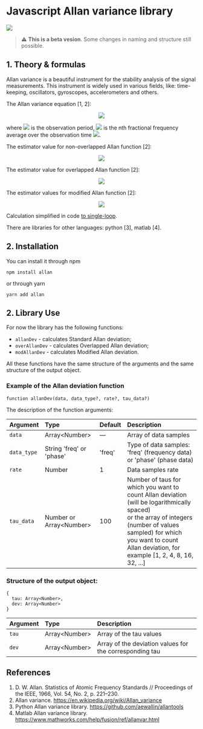 # Javascript Allan variance library

<p>
  <img src="https://github.com/nikit-1/allan/workflows/GitHub%20Test%20&%20NPM%20Publish/badge.svg" />
</p>

> :warning: **This is a beta vesion**. Some changes in naming and structure still possible.

## 1. Theory & formulas

Allan variance is a beautiful instrument for the stability analysis of the signal measurements. This instrument is widely used in various fields, like: time-keeping, oscillators, gyroscopes, accelerometers and others.

The Allan variance equation [1, 2]:

<p align="center">
<img src="https://render.githubusercontent.com/render/math?math=\sigma^2_y(\tau) = \frac{1}{2} \langle ( \widebar{y}_{n %2B 1} - \widebar{y}_{n} )^2 \rangle">
</p>

where <img src="https://render.githubusercontent.com/render/math?math=\tau"> is the observation period, <img src="https://render.githubusercontent.com/render/math?math=\widebar{y}_{n}"> is the nth fractional frequency average over the observation time <img src="https://render.githubusercontent.com/render/math?math=\tau">.

The estimator value for non-overlapped Allan function [2]:
<p align="center">
<img src="https://render.githubusercontent.com/render/math?math=\sigma^2_y(n \tau_0) = \frac{1}{2 n^2 \tau_0^2 ((N - 1)/n - 1)} \sum_{i=0}^{(N - 1)/n - 2} \left( x_{ni %2B 2n} - 2x_{ni %2B n} %2B x_{ni} \right)^2">
</p>

The estimator value for overlapped Allan function [2]:
<p align="center">
<img src="https://render.githubusercontent.com/render/math?math=\sigma^2_y(n \tau_0) = \frac{1}{2 n^2 \tau_0^2 (N - 2n)} \sum_{i=0}^{N - 2n %2B - 1} \left( x_{i %2B 2n} - 2x_{i %2B n} %2B x_{i} \right)^2">
</p>

The estimator values for modified Allan function [2]:
<p align="center">
<img src="https://render.githubusercontent.com/render/math?math=mod \sigma^2_y(n \tau_0) = \frac{1}{2 n^4 \tau_0^2 (N - 3n %2B 1)} \sum_{j=0}^{M - 3n %2B 1} \left( \sum_{i=j}^{j %2B n - 1} x_{i %2B 2n} - 2x_{i %2B n} %2B x_{i} \right)^2">
</p>

Calculation simplified in code [to single-loop](.github/CALCULATIONS.md).


There are libraries for other languages: python [3], matlab [4].

## 2. Installation

You can install it through npm
```
npm install allan
```

or through yarn
```
yarn add allan
```

## 2. Library Use

For now the library has the following functions:
- `allanDev` - calculates Standard Allan deviation;
- `overAllanDev` - calculates Overlapped Allan deviation;
- `modAllanDev` - calculates Modified Allan deviation.

All these functions have the same structure of the arguments and the same structure of the output object.

### Example of the Allan deviation function

```
function allanDev(data, data_type?, rate?, tau_data?)
```
The description of the function arguments:

| Argument           | Type                      | Default  | Description |
| :----------------- |:------------------------- | :------- | :---------- |
| `data`             | Array\<Number>            | —        | Array of data samples |
| `data_type`        | String 'freq' or 'phase'  | 'freq'   | Type of data samples: 'freq' (frequency data) or 'phase' (phase data) |
| `rate`             | Number                    | 1        | Data samples rate |
| `tau_data`         | Number or Array\<Number>  | 100      | Number of taus for which you want to count Allan deviation (will be logarithmically spaced) <br /> or the array of integers (number of values sampled) for which you want to count Allan deviation, for example [1, 2, 4, 8, 16, 32, ...] |

### Structure of the output object:
```
{ 
  tau: Array<Number>, 
  dev: Array<Number> 
}
```


| Argument        | Type            | Description |
| :-------------- |:--------------- | :---------- |
| `tau`           | Array\<Number>  | Array of the tau values |
| `dev`           | Array\<Number>  | Array of the deviation values for the corresponding tau |

## References

1. D. W. Allan. Statistics of Atomic Frequency Standards // Proceedings of the IEEE, 1966, Vol. 54, No. 2, p. 221–230.
2. Allan variance. https://en.wikipedia.org/wiki/Allan_variance
3. Python Allan variance library. https://github.com/aewallin/allantools
4. Matlab Allan variance library. https://www.mathworks.com/help/fusion/ref/allanvar.html
